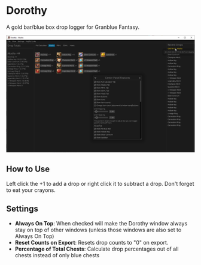 # Dorothy
A gold bar/blue box drop logger for Granblue Fantasy.

![Dorothy UI](https://github.com/NadyaNayme/Dorothy-egui/blob/master/src/images/dorothy_ui.png?)

## How to Use
Left click the +1 to add a drop or right click it to subtract a drop. Don't forget to eat your crayons.

## Settings

- **Always On Top**: When checked will make the Dorothy window always stay on top of other windows (unless those windows are also set to Always On Top)
- **Reset Counts on Export**: Resets drop counts to "0" on export.
- **Percentage of Total Chests**: Calculate drop percentages out of all chests instead of only blue chests
